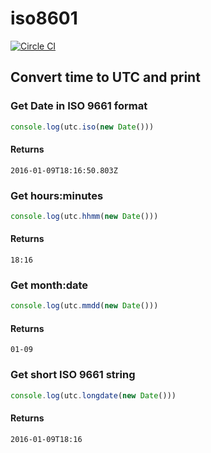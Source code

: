# iso8601
[![Circle CI](https://circleci.com/gh/coinpit/iso8601.svg?style=shield)](https://circleci.com/gh/coinpit/iso8601)
## Convert time to UTC and print

### Get Date in ISO 9661 format
```javascript
console.log(utc.iso(new Date()))
```
#### Returns
```
2016-01-09T18:16:50.803Z
```
### Get hours:minutes
```javascript
console.log(utc.hhmm(new Date()))
```
#### Returns
```
18:16
```
### Get month:date
```javascript
console.log(utc.mmdd(new Date()))
```
#### Returns
```
01-09
```
### Get short ISO 9661 string
```javascript
console.log(utc.longdate(new Date()))
```
#### Returns
```
2016-01-09T18:16
```

